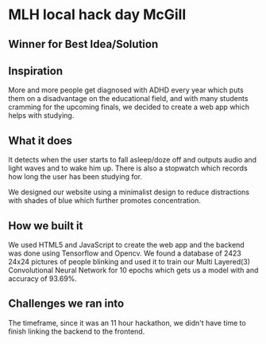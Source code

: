 # MLH local hack day McGill
## Winner for Best Idea/Solution


## Inspiration
More and more people get diagnosed with ADHD every year which puts them on a disadvantage on the educational field, and with many students cramming for the upcoming finals, we decided to create a web app which helps with studying.

## What it does
It detects when the user starts to fall asleep/doze off and outputs audio and light waves and to wake him up. There is also a stopwatch which records how long the user has been studying for.

We designed our website using a minimalist design to reduce distractions with shades of blue which further promotes concentration.

## How we built it
We used HTML5 and JavaScript to create the web app and the backend was done using Tensorflow and Opencv. We found a database of 2423 24x24 pictures of people blinking and used it to train our Multi Layered(3) Convolutional Neural Network for 10 epochs which gets us a model with and accuracy of 93.69%.

## Challenges we ran into
The timeframe, since it was an 11 hour hackathon, we didn't have time to finish linking the backend to the frontend. 


